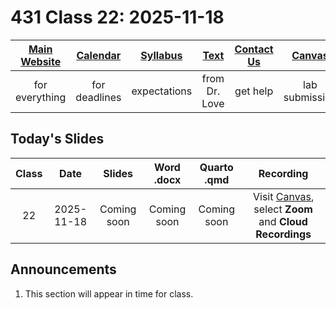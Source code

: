 # 431 Class 22: 2025-11-18

[Main Website](https://thomaselove.github.io/431-2025/) | [Calendar](https://thomaselove.github.io/431-2025/calendar.html) | [Syllabus](https://thomaselove.github.io/431-syllabus-2025/) | [Text](https://thomaselove.github.io/431-book/) | [Contact Us](https://thomaselove.github.io/431-2025/contact.html) | [Canvas](https://canvas.case.edu) | [Data and Code](https://github.com/THOMASELOVE/431-data)
:-----------: | :--------------: | :----------: | :---------: | :-------------: | :-----------: | :------------:
for everything | for deadlines | expectations | from Dr. Love | get help | lab submission | for downloads

## Today's Slides

Class | Date | Slides | Word .docx | Quarto .qmd | Recording
:---: | :--------: | :------: | :------: | :------: | :-------------:
22 | 2025-11-18 | Coming soon | Coming soon | Coming soon | Visit [Canvas](https://canvas.case.edu/), select **Zoom** and **Cloud Recordings**

<!-- 

22 | 2025-11-18 | **[Slides 22](https://thomaselove.github.io/431-slides-2025/class22.html)** | **[Word 22](https://thomaselove.github.io/431-slides-2025/class22w.docx)** | **[Code 22](https://github.com/THOMASELOVE/431-slides-2025/blob/main/class22.qmd)** | Visit [Canvas](https://canvas.case.edu/), select **Zoom** and **Cloud Recordings**

-->

## Announcements

1. This section will appear in time for class. 
